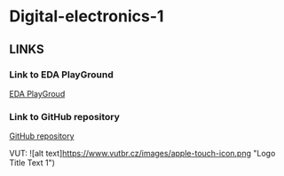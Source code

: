 # Digital-electronics-1

## LINKS
### Link to EDA PlayGround
[EDA PlayGroud](https://www.edaplayground.com/x/GcJv)
### Link to GitHub repository
[GitHub repository](https://github.com/amwellius/Digital-electronics-1)



VUT:
![alt text]https://www.vutbr.cz/images/apple-touch-icon.png "Logo Title Text 1")
